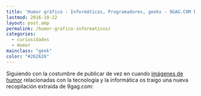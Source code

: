 ```yaml
---
title: 'Humor gráfico - Informáticos, Programadores, geeks - 9GAG.COM Parte (II)'
lastmod: 2016-10-22
layout: post.amp
permalink: /humor-grafico-informaticos/
categories:
  - curiosidades
  - Humor
mainclass: "geek"
color: "#262626"
---
```


Siguiendo con la costumbre de publicar de vez en cuando [imágenes de humor][1] relacionadas con la tecnología y la informática os traigo una nueva recopilación extraida de 9gag.com:

<figure>
	<amp-img on="tap:lightbox1" role="button" tabindex="0" layout="responsive" width="460" height="430" src="https://4.bp.blogspot.com/-1bmgsE8XmgI/TvsBKFmmqNI/AAAAAAAAB-g/5QxN3W_m1vE/s1600/eternalwar.jpg"></amp-img>
</figure>
<!--more-->
<figure>
	<amp-img on="tap:lightbox1" role="button" tabindex="0" layout="responsive" width="460" height="539" src="https://2.bp.blogspot.com/-uBOjIVp-O7g/TvsBJJ7ID0I/AAAAAAAAB90/813_kDaOaYk/s1600/892124_460s.jpg"></amp-img>
</figure>
<figure>
	<amp-img on="tap:lightbox1" role="button" tabindex="0" layout="responsive" width="535" height="441" src="https://1.bp.blogspot.com/-hvdj_X8Ig-8/TvsBJUdmtdI/AAAAAAAAB98/gWXUSKbJFYg/s1600/alert%2B-%2Blow%2Bink.jpg"></amp-img>
</figure>
<figure>
	<amp-img on="tap:lightbox1" role="button" tabindex="0" layout="responsive" width="530" height="670" src="https://1.bp.blogspot.com/-3cHNHiSkaLs/TvsBJUKmRtI/AAAAAAAAB-Q/D0RlGpcY7xs/s1600/chuck.jpg"></amp-img>
</figure>
<figure>
	<amp-img on="tap:lightbox1" role="button" tabindex="0" layout="responsive" width="700" height="880" src="https://1.bp.blogspot.com/-WBO34pXDyL0/TvsBJ7V8FnI/AAAAAAAAB-Y/wUZosvgfUW8/s1600/Cuz%2BInternet%2BExplorer%2Bdoesn%2527t%2Bget%2Bit.jpg"></amp-img>
</figure>
<figure>
	<amp-img on="tap:lightbox1" role="button" tabindex="0" layout="responsive" width="640" height="760" src="https://2.bp.blogspot.com/-oehE5Hi2pD4/TvsBlyeJlbI/AAAAAAAAB-w/pEjhSvLPZjY/s1600/Every%2Bfreaking%2Btime..jpg"></amp-img>
</figure>
<figure>
	<amp-img on="tap:lightbox1" role="button" tabindex="0" layout="responsive" width="446" height="1600" src="https://3.bp.blogspot.com/-urvXE-qgWY8/TvsBmPaNbwI/AAAAAAAAB-8/2R0jzLZpGMI/s1600/Gurls%2Bfor%2Bbrowsers.jpg"></amp-img>
</figure>
<figure>
	<amp-img on="tap:lightbox1" role="button" tabindex="0" layout="responsive" width="400" height="543" src="https://1.bp.blogspot.com/-12nELfSo568/TvsBmWHmUBI/AAAAAAAAB_M/jgU9166RL1s/s1600/is.jpg"></amp-img>
</figure>
<figure>
	<amp-img on="tap:lightbox1" role="button" tabindex="0" layout="responsive" width="544" height="414" src="https://4.bp.blogspot.com/-EOCDPfcefwA/TvsBmvqotqI/AAAAAAAAB_U/Ybynyavc2Ds/s1600/new%2Bcomercial.jpg"></amp-img>
</figure>
<figure>
	<amp-img on="tap:lightbox1" role="button" tabindex="0" layout="responsive" width="549" height="1600" src="https://1.bp.blogspot.com/-JQxHON3XAr0/TvsBm2FY_OI/AAAAAAAAB_g/Exta-rFdE3I/s1600/tab.png"></amp-img>
</figure>
<figure>
	<amp-img on="tap:lightbox1" role="button" tabindex="0" layout="responsive" width="630" height="754" src="https://2.bp.blogspot.com/-iQBbiuGARuw/TvsByUJrOjI/AAAAAAAAB_s/k6W79smCKUo/s1600/welcometomyhouse.jpg"></amp-img>
</figure>

 [1]: https://elbauldelprogramador.com/tags/#humor
